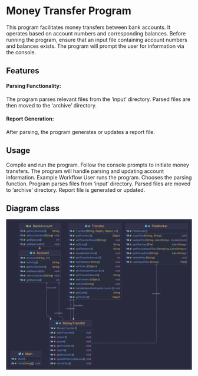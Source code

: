 # Money Transfer Program

This program facilitates money transfers between bank accounts. It operates based on account numbers and corresponding
balances. Before running the program, ensure that an input file containing account numbers and balances exists. The
program will prompt the user for information via the console.

## Features

#### Parsing Functionality:

The program parses relevant files from the ‘input’ directory.
Parsed files are then moved to the ‘archive’ directory.

#### Report Generation:

After parsing, the program generates or updates a report file.

## Usage

Compile and run the program.
Follow the console prompts to initiate money transfers.
The program will handle parsing and updating account information.
Example Workflow
User runs the program.
Chooses the parsing function.
Program parses files from ‘input’ directory.
Parsed files are moved to ‘archive’ directory.
Report file is generated or updated.

## Diagram class

![Diagram/Diagram.png](Diagram/Diagram.png)
